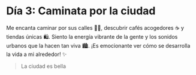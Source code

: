 # Día 3: Caminata por la ciudad
Me encanta caminar por sus calles 🚶‍♀️, descubrir cafés acogedores ☕️ y tiendas únicas 🛍️. Siento la energía vibrante de la gente y los sonidos urbanos que la hacen tan viva 🏙️. ¡Es emocionante ver cómo se desarrolla la vida a mi alrededor! ✨
>La ciudad es bella